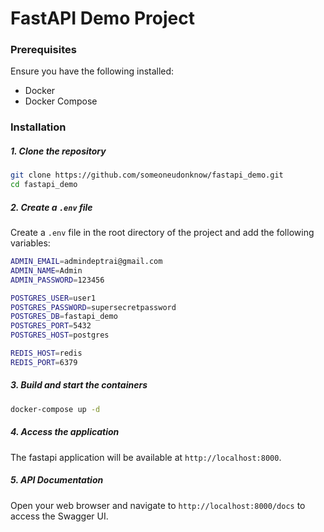 # FastAPI Demo Project

### Prerequisites

Ensure you have the following installed:

- Docker
- Docker Compose

### Installation

##### 1. Clone the repository

```bash
git clone https://github.com/someoneudonknow/fastapi_demo.git
cd fastapi_demo
```

##### 2. Create a `.env` file

Create a `.env` file in the root directory of the project and add the following variables:

```bash
ADMIN_EMAIL=admindeptrai@gmail.com
ADMIN_NAME=Admin
ADMIN_PASSWORD=123456

POSTGRES_USER=user1
POSTGRES_PASSWORD=supersecretpassword
POSTGRES_DB=fastapi_demo
POSTGRES_PORT=5432
POSTGRES_HOST=postgres

REDIS_HOST=redis
REDIS_PORT=6379
```

##### 3. Build and start the containers

```bash
docker-compose up -d
```

##### 4. Access the application

The fastapi application will be available at `http://localhost:8000`.

##### 5. API Documentation

Open your web browser and navigate to `http://localhost:8000/docs` to access the Swagger UI.
